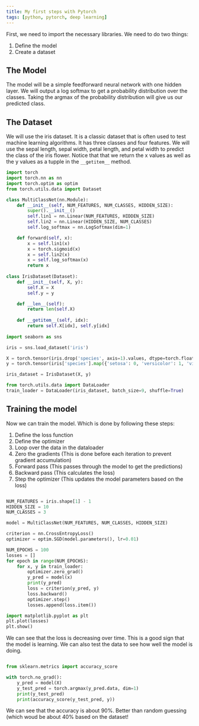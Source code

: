 ```yaml
---
title: My first steps with Pytorch
tags: [python, pytorch, deep learning]
---
```



First, we need to import the necessary libraries.
We need to do two things:
1. Define the model
2. Create a dataset 

## The Model
The model will be a simple feedforward neural network with one hidden layer.  We will output a log softmax to get a probability distribution over the classes.  Taking the argmax of the probability distribution will give us our predicted class.

## The Dataset
We will use the iris dataset.  It is a classic dataset that is often used to test machine learning algorithms.  It has three classes and four features.  We will use the sepal length, sepal width, petal length, and petal width to predict the class of the iris flower.  Notice that that we return the x values as well as the y values as a tupple in the `__getitem__` method.

```python
import torch
import torch.nn as nn
import torch.optim as optim
from torch.utils.data import Dataset

class MultiClassNet(nn.Module):
    def __init__(self, NUM_FEATURES, NUM_CLASSES, HIDDEN_SIZE):
        super().__init__()
        self.lin1 = nn.Linear(NUM_FEATURES, HIDDEN_SIZE)
        self.lin2 = nn.Linear(HIDDEN_SIZE, NUM_CLASSES)
        self.log_softmax = nn.LogSoftmax(dim=1)

    def forward(self, x):
        x = self.lin1(x)
        x = torch.sigmoid(x)
        x = self.lin2(x)
        x = self.log_softmax(x)
        return x
    
class IrisDataset(Dataset):
    def __init__(self, X, y):
        self.X = X
        self.y = y

    def __len__(self):
        return len(self.X)
    
    def __getitem__(self, idx):
        return self.X[idx], self.y[idx]
    
import seaborn as sns

iris = sns.load_dataset('iris')

X = torch.tensor(iris.drop('species', axis=1).values, dtype=torch.float32)
y = torch.tensor(iris['species'].map({'setosa': 0, 'versicolor': 1, 'virginica': 2}).values, dtype=torch.long)

iris_dataset = IrisDataset(X, y)

from torch.utils.data import DataLoader
train_loader = DataLoader(iris_dataset, batch_size=9, shuffle=True)

```

## Training the model
Now we can train the model.  Which is done by following these steps:
1. Define the loss function
2. Define the optimizer
3. Loop over the data in the dataloader
4. Zero the gradients (This is done before each iteration to prevent gradient accumulation)
5. Forward pass (This passes through the model to get the predictions)
6. Backward pass (This calculates the loss)
7. Step the optimizer (This updates the model parameters based on the loss)

```python

NUM_FEATURES = iris.shape[1] - 1
HIDDEN_SIZE = 10
NUM_CLASSES = 3

model = MultiClassNet(NUM_FEATURES, NUM_CLASSES, HIDDEN_SIZE)

criterion = nn.CrossEntropyLoss()
optimizer = optim.SGD(model.parameters(), lr=0.01)

NUM_EPOCHS = 100
losses = []
for epoch in range(NUM_EPOCHS):
    for x, y in train_loader:
        optimizer.zero_grad()
        y_pred = model(x)
        print(y_pred)
        loss = criterion(y_pred, y)
        loss.backward()
        optimizer.step()  
        losses.append(loss.item())

import matplotlib.pyplot as plt
plt.plot(losses)
plt.show()


```


We can see that the loss is decreasing over time.  This is a good sign that the model is learning.
We can also test the data to see how well the model is doing.

```python

from sklearn.metrics import accuracy_score

with torch.no_grad():
    y_pred = model(X)
    y_test_pred = torch.argmax(y_pred.data, dim=1)
    print(y_test_pred)
    print(accuracy_score(y_test_pred, y))


```

We can see that the accuracy is about 90%. Better than random guessing (which woud be about 40% based on the dataset!